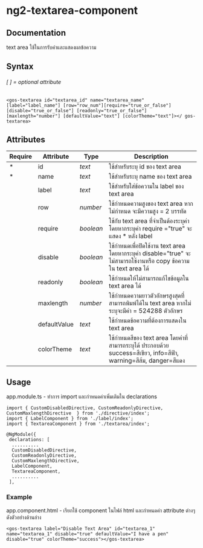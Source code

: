 # ng2-textarea-component #

## Documentation ##
text area ใช้ในการรับค่าและแสดงผลข้อความ


## Syntax ##
###### [ ] = optional attribute ######
`<gos-textarea id="textarea_id" name="textarea_name" [label="label_name"] [row="row_num"][require="true_or_false"] [disable="true_or_false"] [readonly="true_or_false"] [maxlength="number"] [defaultValue="text"] [colorTheme="text"]></ gos-textarea>`


## Attributes ##

Require | Attribute   | Type        | Description
------- |----------   | -----       | -------------
*       |id           | *text*      | ใช้สำหรับระบุ id ของ text area
*       |name         | *text*      | ใช้สำหรับระบุ name ของ text area
        |label        | *text*      | ใช้สำหรับใส่ข้อความใน label ของ text area
        |row          | *number*    | ใช้กำหนดความสูงของ text area หากไม่กำหนด จะมีความสูง = 2 บรรทัด
        |require      | *boolean*   | ใช้กับ text area ที่จำเป็นต้องระบุค่า โดยหากระบุค่า require ="true" จะแสดง * หลัง label
        |disable      | *boolean*   | ใช้กำหนดเพื่อปิดใช้งาน text area โดยหากระบุค่า disable="true" จะไม่สามารถใช้งานหรือ copy ข้อความใน text area ได้
        |readonly     | *boolean*   | ใช้กำหนดให้ไม่สามารถแก้ไขข้อมูลใน text area ได้
        |maxlength    | *number*    | ใช้กำหนดความยาวตัวอักษรสูงสุดที่สามารถพิมพ์ได้ใน text area หากไม่ระบุจะมีค่า = 524288 ตัวอักษร
        |defaultValue | *text*      | ใช้กำหนดข้อความที่ต้องการแสดงใน text area
        |colorTheme   | *text*      | ใช้กำหนดสีของ text area โดยค่าที่สามารถระบุได้ ประกอบด้วย success=สีเขียว, info=สีฟ้า, warning=สีส้ม, danger=สีแดง


## Usage ##
app.module.ts - ทำการ import และกำหนดค่าเพิ่มเติมใน declarations
    
    import { CustomDisabledDirective, CustomReadonlyDirective, CustomMaxlengthDirective  } from './directive/index';
    import { LabelComponent } from './label/index';
    import { TextareaComponent } from './textarea/index';

    @NgModule({
     declarations: [
      ..........
      CustomDisabledDirective,
      CustomReadonlyDirective,
      CustomMaxlengthDirective,
      LabelComponent,
      TextareaComponent,
      ..........
     ],


### Example ###
app.component.html - เรียกใช้ component ในไฟล์ html และกำหนดค่า attribute ต่างๆ ดังตัวอย่างด้านล่าง

    <gos-textarea label="Disable Text Area" id="textarea_1" name="textarea_1" disable="true" defaultValue="I have a pen" disable="true" colorTheme="success"></gos-textarea>
